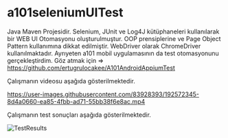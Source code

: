 # a101seleniumUITest

Java Maven Projesidir. Selenium, JUnit ve Log4J kütüphaneleri kullanılarak bir WEB UI Otomasyonu oluşturulmuştur. OOP prensiplerine ve Page Object Pattern kullanımına dikkat edilmiştir. WebDriver olarak ChromeDriver kullanılmaktadır.
Ayrıyeten a101 mobil uygulamasının da test otomasyonunu gerçekleştirdim. Göz atmak için => https://github.com/ertugrulocakee/A101AndroidAppiumTest 

Çalışmanın videosu aşağıda gösterilmektedir.


https://user-images.githubusercontent.com/83928393/192572345-8d4a0660-ea85-4fbb-ad71-55bb38f6e8ac.mp4



Çalışmanın test sonuçları aşağıda gösterilmektedir.


![TestResults](https://user-images.githubusercontent.com/83928393/192572415-7fe8817a-4d1a-4946-9c09-d475422e8b4a.png)

